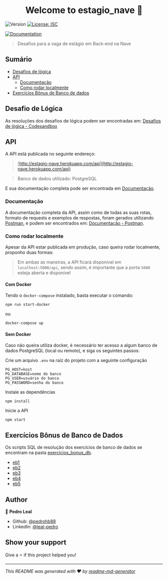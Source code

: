 <h1 align="center">Welcome to estagio_nave 👋</h1>
<p>
  <img alt="Version" src="https://img.shields.io/badge/version-1.0.0-blue.svg?cacheSeconds=2592000" />
  <a href="#" target="_blank">
    <img alt="License: ISC" src="https://img.shields.io/badge/License-ISC-yellow.svg" />
  </a>
</p>
<p>
  <a href="https://documenter.getpostman.com/view/11275522/Tz5jfLnA" target="_blank">
    <img alt="Documentation" src="https://img.shields.io/badge/documentation-yes-brightgreen.svg" />
  </a>
</p>

> Desafios para a vaga de estágio em Back-end na Nave
> 
## Sumário

  - [Desafios de lógica](#desafios_logica)
  - [API](#api)
    - [Documentação](#docs)
    - [Como rodar localmente](#how_to)
  - [Exercícios Bônus de Banco de dados](#exercicios_bonus)

## Desafio de Lógica<a name="desafios_logica"></a> 
As resoluções dos desafios de lógica podem ser encontradas em: [Desafios de lógica - Codesandbox](https://codesandbox.io/s/teste-estagio-nave-y88zb)

## API<a name="api"></a> 
A API está publicada no seguinte endereço: 
> [http://estagio-nave.herokuapp.com/api](http://estagio-nave.herokuapp.com/api)

> Banco de dados utilizado: PostgreSQL

E sua documentação completa pode ser encontrada em [Documentação](#docs).

### Documentação<a name="docs"></a> 
A documentação completa da API, assim como de todas as suas rotas, formato de requests e exemplos de respostas, foram gerados utilizando [Postman](https://www.postman.com/), e podem ser encontrados em: [Documentação - Postman](https://documenter.getpostman.com/view/11275522/Tz5jfLnA).

### Como rodar localmente<a name="how_to"></a> 
Apesar da API estar publicada em produção, caso queira rodar localmente, proponho duas formas:

> Em ambas as maneiras, a API ficará disponível em `localhost:5000/api`, sendo assim, é importante que a porta `5000` esteja aberta e disponível

#### Com Docker
Tendo o `docker-compose` instalado, basta executar o comando:

```
npm run start-docker
```

ou 

```
docker-compose up
```

#### Sem Docker
Caso não queira utiliza docker, é necessário ter acesso a algum banco de dados PostgreSQL (local ou remoto), e siga os seguintes passos: 

Crie um arquivo `.env` na raíz do projeto com a seguinte configuração
```
PG_HOST=host
PG_DATABASE=nome do banco
PG_USER=usuário do banco
PG_PASSWORD=senha do banco
```

Instale as dependências
```
npm install
```

Inicie a API
```
npm start
```

## Exercícios Bônus de Banco de Dados<a name="exercicios_bonus"></a> 
Os scripts SQL de resolução dos exercícios de banco de dados se encontram na pasta [exercicios_bonus_db](https://github.com/pedrohb88/estagio_nave/tree/main/exercicios_bonus_db).

- [eb1](https://github.com/pedrohb88/estagio_nave/blob/main/exercicios_bonus_db/eb1.sql)
- [eb2](https://github.com/pedrohb88/estagio_nave/blob/main/exercicios_bonus_db/eb2.sql)
- [eb3](https://github.com/pedrohb88/estagio_nave/blob/main/exercicios_bonus_db/eb3.sql)
- [eb4](https://github.com/pedrohb88/estagio_nave/blob/main/exercicios_bonus_db/eb4.sql)
- [eb5](https://github.com/pedrohb88/estagio_nave/blob/main/exercicios_bonus_db/eb5.sql)

## Author

👤 **Pedro Leal**

* Github: [@pedrohb88](https://github.com/pedrohb88)
* LinkedIn: [@leal-pedro](https://linkedin.com/in/leal-pedro)

## Show your support

Give a ⭐️ if this project helped you!

***
_This README was generated with ❤️ by [readme-md-generator](https://github.com/kefranabg/readme-md-generator)_
